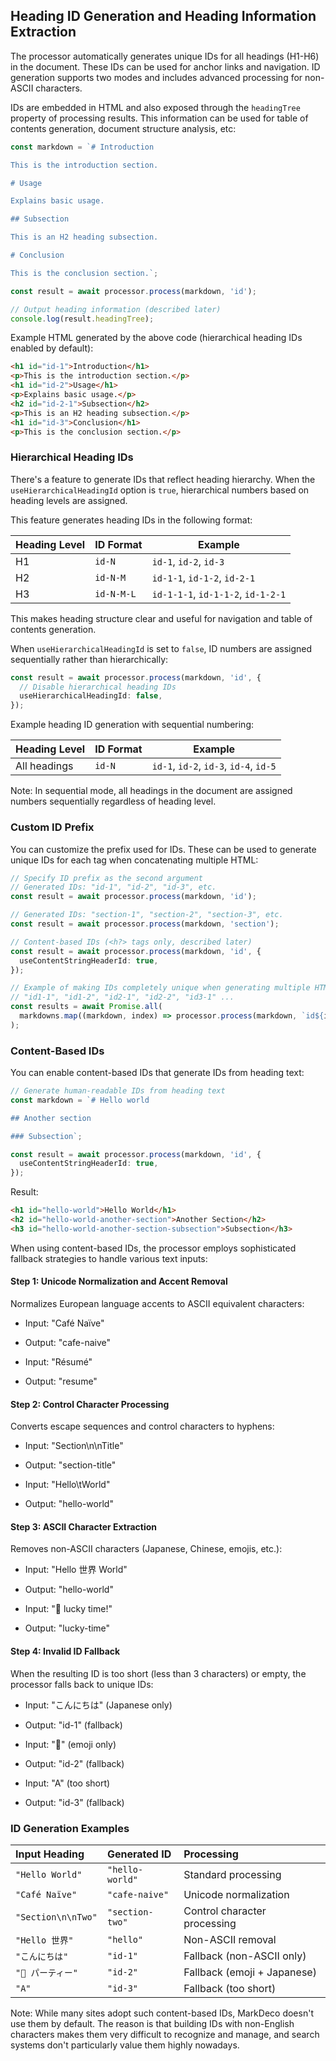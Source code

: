 ## Heading ID Generation and Heading Information Extraction

The processor automatically generates unique IDs for all headings (H1-H6) in the document. These IDs can be used for anchor links and navigation. ID generation supports two modes and includes advanced processing for non-ASCII characters.

IDs are embedded in HTML and also exposed through the `headingTree` property of processing results. This information can be used for table of contents generation, document structure analysis, etc:

```typescript
const markdown = `# Introduction

This is the introduction section.

# Usage

Explains basic usage.

## Subsection

This is an H2 heading subsection.

# Conclusion

This is the conclusion section.`;

const result = await processor.process(markdown, 'id');

// Output heading information (described later)
console.log(result.headingTree);
```

Example HTML generated by the above code (hierarchical heading IDs enabled by default):

```html
<h1 id="id-1">Introduction</h1>
<p>This is the introduction section.</p>
<h1 id="id-2">Usage</h1>
<p>Explains basic usage.</p>
<h2 id="id-2-1">Subsection</h2>
<p>This is an H2 heading subsection.</p>
<h1 id="id-3">Conclusion</h1>
<p>This is the conclusion section.</p>
```

### Hierarchical Heading IDs

There's a feature to generate IDs that reflect heading hierarchy. When the `useHierarchicalHeadingId` option is `true`, hierarchical numbers based on heading levels are assigned.

This feature generates heading IDs in the following format:

| Heading Level | ID Format  | Example                            |
| ------------- | ---------- | ---------------------------------- |
| H1            | `id-N`     | `id-1`, `id-2`, `id-3`             |
| H2            | `id-N-M`   | `id-1-1`, `id-1-2`, `id-2-1`       |
| H3            | `id-N-M-L` | `id-1-1-1`, `id-1-1-2`, `id-1-2-1` |

This makes heading structure clear and useful for navigation and table of contents generation.

When `useHierarchicalHeadingId` is set to `false`, ID numbers are assigned sequentially rather than hierarchically:

```typescript
const result = await processor.process(markdown, 'id', {
  // Disable hierarchical heading IDs
  useHierarchicalHeadingId: false,
});
```

Example heading ID generation with sequential numbering:

| Heading Level | ID Format | Example                                |
| ------------- | --------- | -------------------------------------- |
| All headings  | `id-N`    | `id-1`, `id-2`, `id-3`, `id-4`, `id-5` |

Note: In sequential mode, all headings in the document are assigned numbers sequentially regardless of heading level.

### Custom ID Prefix

You can customize the prefix used for IDs. These can be used to generate unique IDs for each tag when concatenating multiple HTML:

```typescript
// Specify ID prefix as the second argument
// Generated IDs: "id-1", "id-2", "id-3", etc.
const result = await processor.process(markdown, 'id');

// Generated IDs: "section-1", "section-2", "section-3", etc.
const result = await processor.process(markdown, 'section');

// Content-based IDs (<h?> tags only, described later)
const result = await processor.process(markdown, 'id', {
  useContentStringHeaderId: true,
});

// Example of making IDs completely unique when generating multiple HTMLs:
// "id1-1", "id1-2", "id2-1", "id2-2", "id3-1" ...
const results = await Promise.all(
  markdowns.map((markdown, index) => processor.process(markdown, `id${index}`))
);
```

### Content-Based IDs

You can enable content-based IDs that generate IDs from heading text:

```typescript
// Generate human-readable IDs from heading text
const markdown = `# Hello world

## Another section

### Subsection`;

const result = await processor.process(markdown, 'id', {
  useContentStringHeaderId: true,
});
```

Result:

```html
<h1 id="hello-world">Hello World</h1>
<h2 id="hello-world-another-section">Another Section</h2>
<h3 id="hello-world-another-section-subsection">Subsection</h3>
```

When using content-based IDs, the processor employs sophisticated fallback strategies to handle various text inputs:

#### Step 1: Unicode Normalization and Accent Removal

Normalizes European language accents to ASCII equivalent characters:

- Input: "Café Naïve"
- Output: "cafe-naive"

- Input: "Résumé"
- Output: "resume"

#### Step 2: Control Character Processing

Converts escape sequences and control characters to hyphens:

- Input: "Section\n\nTitle"
- Output: "section-title"

- Input: "Hello\tWorld"
- Output: "hello-world"

#### Step 3: ASCII Character Extraction

Removes non-ASCII characters (Japanese, Chinese, emojis, etc.):

- Input: "Hello 世界 World"
- Output: "hello-world"

- Input: "🎉 lucky time!"
- Output: "lucky-time"

#### Step 4: Invalid ID Fallback

When the resulting ID is too short (less than 3 characters) or empty, the processor falls back to unique IDs:

- Input: "こんにちは" (Japanese only)
- Output: "id-1" (fallback)

- Input: "🎉" (emoji only)
- Output: "id-2" (fallback)

- Input: "A" (too short)
- Output: "id-3" (fallback)

### ID Generation Examples

| Input Heading      | Generated ID    | Processing                   |
| :----------------- | :-------------- | :--------------------------- |
| `"Hello World"`    | `"hello-world"` | Standard processing          |
| `"Café Naïve"`     | `"cafe-naive"`  | Unicode normalization        |
| `"Section\n\nTwo"` | `"section-two"` | Control character processing |
| `"Hello 世界"`     | `"hello"`       | Non-ASCII removal            |
| `"こんにちは"`     | `"id-1"`        | Fallback (non-ASCII only)    |
| `"🎉 パーティー"`  | `"id-2"`        | Fallback (emoji + Japanese)  |
| `"A"`              | `"id-3"`        | Fallback (too short)         |

Note: While many sites adopt such content-based IDs, MarkDeco doesn't use them by default.
The reason is that building IDs with non-English characters makes them very difficult to recognize and manage, and search systems don't particularly value them highly nowadays.
